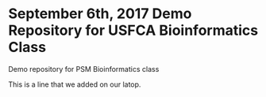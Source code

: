 # September 6th, 2017 Demo Repository for USFCA Bioinformatics Class
Demo repository for PSM Bioinformatics class

This is a line that we added on our latop.
